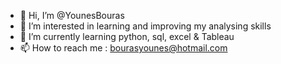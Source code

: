 - 👋 Hi, I’m @YounesBouras
- 👀 I’m interested in learning and improving my analysing skills
- 🌱 I’m currently learning python, sql, excel & Tableau
- 📫 How to reach me : bourasyounes@hotmail.com

